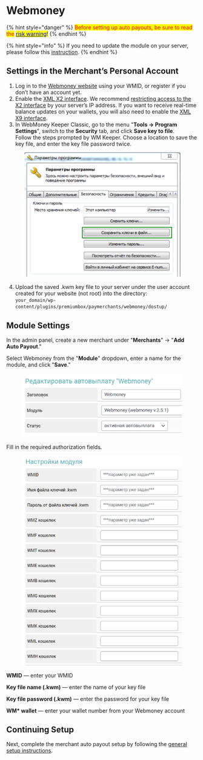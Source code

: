 # Webmoney

{% hint style="danger" %}
<mark style="color:red;">Before setting up auto payouts, be sure to read the</mark> [<mark style="color:blue;">risk warning</mark>](https://premiumexchanger.com/wiki/preduprezhdenie-auto/)<mark style="color:blue;">!</mark>
{% endhint %}

{% hint style="info" %}
If you need to update the module on your server, please follow this [instruction](https://premium.gitbook.io/rukovodstvo-polzovatelya/osnovnye-nastroiki/faq/kak-obnovit-faily-na-servere#moduli-avtovyplat).
{% endhint %}

## Settings in the Merchant’s Personal Account

1. Log in to the [Webmoney website](https://merchant.webmoney.ru/conf/default.asp) using your WMID, or register if you don’t have an account yet.
2. Enable the [XML X2 interface](https://wiki.webmoney.ru/projects/webmoney/wiki/interfeys_x2). We recommend [restricting access to the X2 interface](https://security.webmoney.ru/) by your server’s IP address. If you want to receive real-time balance updates on your wallets, you will also need to enable the [XML X9 interface](https://wiki.webmoney.ru/projects/webmoney/wiki/interfeys_x9).
3. In WebMoney Keeper Classic, go to the menu "**Tools → Program Settings**", switch to the **Security** tab, and click **Save key to file**.\
   Follow the steps prompted by WM Keeper. Choose a location to save the key file, and enter the key file password twice.

<figure><img src="../../../.gitbook/assets/Screenshot_36 (2).png" alt=""><figcaption></figcaption></figure>

4. Upload the saved .kwm key file to your server under the user account created for your website (not root) into the directory:\
   `your_domain/wp-content/plugins/premiumbox/paymerchants/webmoney/dostup/`

## Module Settings

In the admin panel, create a new merchant under "**Merchants**" → "**Add Auto Payout**."

Select Webmoney from the "**Module**" dropdown, enter a name for the module, and click "**Save**."

<figure><img src="../../../.gitbook/assets/image (1551).png" alt="" width="438"><figcaption></figcaption></figure>

Fill in the required authorization fields.

<figure><img src="../../../.gitbook/assets/image (1552).png" alt="" width="447"><figcaption></figcaption></figure>

**WMID** — enter your WMID

**Key file name (.kwm)** — enter the name of your key file

**Key file password (.kwm)** — enter the password for your key file

**WM\* wallet** — enter your wallet number from your Webmoney account

## Continuing Setup

Next, complete the merchant auto payout setup by following the [general setup instructions](https://premium.gitbook.io/rukovodstvo-polzovatelya/osnovnye-nastroiki/merchanty-i-avtovyplaty/avtovyplaty/obshie-nastroiki-merchantov-avtovyplat).